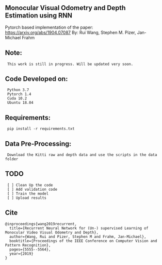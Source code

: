 ## Monocular Visual Odometry and Depth Estimation using RNN

Pytorch based implementation of the paper: https://arxiv.org/abs/1904.07087
By: Rui Wang, Stephen M. Pizer, Jan-Michael Frahm

## Note:
```
 This work is still in progress. Will be updated very soon.
```

## Code Developed on:
```
 Python 3.7
 Pytorch 1.4
 Cuda 10.2
 Ubuntu 18.04 
```

## Requirements:
```
 pip install -r requirements.txt
```

## Data Pre-Processing:
```
 Download the Kitti raw and depth data and use the scripts in the data folder 
```

## TODO

```
 [ ] Clean Up the code
 [ ] Add validation code
 [ ] Train the model
 [ ] Upload results
```

## Cite
```
@inproceedings{wang2019recurrent,
  title={Recurrent Neural Network for (Un-) supervised Learning of Monocular Video Visual Odometry and Depth},
  author={Wang, Rui and Pizer, Stephen M and Frahm, Jan-Michael},
  booktitle={Proceedings of the IEEE Conference on Computer Vision and Pattern Recognition},
  pages={5555--5564},
  year={2019}
}
```
